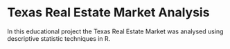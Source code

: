 # Texas  Real Estate Market Analysis

In this educational project the Texas Real Estate Market was analysed using descriptive statistic techniques in R.
